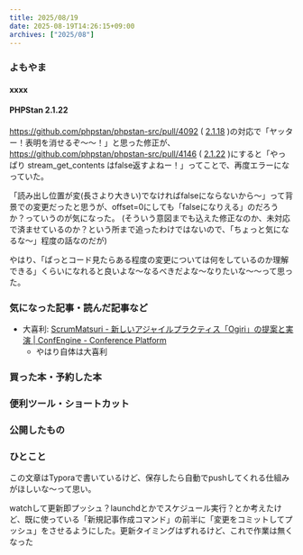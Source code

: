 ```yaml
---
title: 2025/08/19
date: 2025-08-19T14:26:15+09:00
archives: ["2025/08"]
---
```

### よもやま
#### xxxx

#### PHPStan 2.1.22

https://github.com/phpstan/phpstan-src/pull/4092 ( [2.1.18](https://github.com/phpstan/phpstan/releases/tag/2.1.18) )の対応で「ヤッター！表明を消せるぞ〜〜！」と思った修正が、
https://github.com/phpstan/phpstan-src/pull/4146 ( [2.1.22](https://github.com/phpstan/phpstan/releases/tag/2.1.22) )にすると「やっぱり stream_get_contents はfalse返すよねー！」ってことで、再度エラーになっていた。

「読み出し位置が変(長さより大きい)でなければfalseにならないから〜」って背景での変更だったと思うが、offset=0にしても「falseになりえる」のだろうか？っていうのが気になった。
(そういう意図までも込えた修正なのか、未対応で済ませているのか？という所まで追ったわけではないので、「ちょっと気になるな〜」程度の話なのだが)

やはり、「ぱっとコード見たらある程度の変更については何をしているのか理解できる」くらいになれると良いよな〜なるべきだよな〜なりたいな〜〜って思った。

### 気になった記事・読んだ記事など

- 大喜利: [ScrumMatsuri \- 新しいアジャイルプラクティス「Ogiri」の提案と実演 \| ConfEngine \- Conference Platform](https://confengine.com/conferences/scrummatsuri/proposal/23013/ogiri)
  - やはり自体は大喜利
### 買った本・予約した本

### 便利ツール・ショートカット

### 公開したもの

### ひとこと

この文章はTyporaで書いているけど、保存したら自動でpushしてくれる仕組みがほしいな〜って思い。

watchして更新即プッシュ？launchdとかでスケジュール実行？とか考えたけど、既に使っている「新規記事作成コマンド」の前半に「変更をコミットしてプッシュ」をさせるようにした。更新タイミングはずれるけど、これで作業は無くなった

